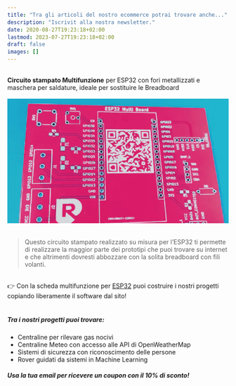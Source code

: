 ```yaml
---
title: "Tra gli articoli del nostro ecommerce potrai trovare anche..."
description: "Iscrivit alla nostra newsletter."
date: 2020-08-27T19:23:18+02:00
lastmod: 2023-07-27T19:23:18+02:00
draft: false
images: []
---
```




</br>
<div class="alert alert-doks d-flexflex-shrink-1" role="alert">
<strong>Circuito stampato Multifunzione</strong> per ESP32 con fori metallizzati e maschera per saldature, ideale per sostituire le Breadboard
</div>

</br>

<img class="x figure-img img-fluid lazyload blur-up" width="800" alt="" src="images/101.png">
</br>
</br>

> Questo circuito stampato realizzato su misura per l’ESP32 ti permette di realizzare la maggior parte dei prototipi che puoi trovare su internet e che altrimenti dovresti abbozzare con la solita breadboard con fili volanti.

</br>

<div class="alert alert-doks d-flexflex-shrink-1" role="alert"> 👉 
Con la scheda multifunzione per <a href="https://www.robotdazero.it/tags/esp32/" target="_blank" rel="noopener">ESP32</a> puoi costruire i nostri progetti copiando liberamente il software dal sito!
</div>
</br>

##### Tra i nostri progetti puoi trovare:
- Centraline per rilevare gas nocivi
- Centraline Meteo con accesso alle API di OpenWeatherMap 
- Sistemi di sicurezza con riconoscimento delle persone
- Rover guidati da sistemi in Machine Learning

##### Usa la tua email per ricevere un coupon con il 10% di sconto!


<script async type="text/javascript" src="/klaviyo.js?company_id=V9Atnx"></script>
<div class="klaviyo-form-YjY5qD"></div>

